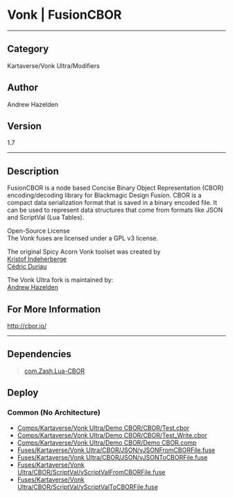 # Vonk | FusionCBOR
___

## Category
Kartaverse/Vonk Ultra/Modifiers

## Author
Andrew Hazelden

## Version
1.7

___

## Description
<p>FusionCBOR is a node based Concise Binary Object Representation (CBOR) encoding/decoding library for Blackmagic Design Fusion. CBOR is a compact data serialization format that is saved in a binary encoded file. It can be used to represent data structures that come from formats like JSON and ScriptVal (Lua Tables).</p>

<p>Open-Source License<br>
The Vonk fuses are licensed under a GPL v3 license.</p>

<p>The original Spicy Acorn Vonk toolset was created by<br>
<a href="mailto:xmnr0x23@gmail.com">Kristof Indeherberge</a><br>
<a href="mailto:duriau.cedric@live.be">Cédric Duriau</a></p>

<p>The Vonk Ultra fork is maintained by:<br>
<a href="mailto:andrew@andrewhazelden.com">Andrew Hazelden</a></p>

<h2>For More Information</h2>
<p><a href="http://cbor.io/">http://cbor.io/</a></p>

___

## Dependencies

> [com.Zash.Lua-CBOR](com.Zash.Lua-CBOR.md)  
## Deploy

### Common (No Architecture)

<ul>
<li><a href="https://gitlab.com/WeSuckLess/Reactor/-/blob/master/Atoms/com.Vonk.FusionCBOR/Comps/Kartaverse/Vonk Ultra/Demo CBOR/CBOR/Test.cbor?ref_type=heads">Comps/Kartaverse/Vonk Ultra/Demo CBOR/CBOR/Test.cbor</a></li>
<li><a href="https://gitlab.com/WeSuckLess/Reactor/-/blob/master/Atoms/com.Vonk.FusionCBOR/Comps/Kartaverse/Vonk Ultra/Demo CBOR/CBOR/Test_Write.cbor?ref_type=heads">Comps/Kartaverse/Vonk Ultra/Demo CBOR/CBOR/Test_Write.cbor</a></li>
<li><a href="https://gitlab.com/WeSuckLess/Reactor/-/blob/master/Atoms/com.Vonk.FusionCBOR/Comps/Kartaverse/Vonk Ultra/Demo CBOR/Demo CBOR.comp?ref_type=heads">Comps/Kartaverse/Vonk Ultra/Demo CBOR/Demo CBOR.comp</a></li>
<li><a href="https://gitlab.com/WeSuckLess/Reactor/-/blob/master/Atoms/com.Vonk.FusionCBOR/Fuses/Kartaverse/Vonk Ultra/CBOR/JSON/vJSONFromCBORFile.fuse?ref_type=heads">Fuses/Kartaverse/Vonk Ultra/CBOR/JSON/vJSONFromCBORFile.fuse</a></li>
<li><a href="https://gitlab.com/WeSuckLess/Reactor/-/blob/master/Atoms/com.Vonk.FusionCBOR/Fuses/Kartaverse/Vonk Ultra/CBOR/JSON/vJSONToCBORFile.fuse?ref_type=heads">Fuses/Kartaverse/Vonk Ultra/CBOR/JSON/vJSONToCBORFile.fuse</a></li>
<li><a href="https://gitlab.com/WeSuckLess/Reactor/-/blob/master/Atoms/com.Vonk.FusionCBOR/Fuses/Kartaverse/Vonk Ultra/CBOR/ScriptVal/vScriptValFromCBORFile.fuse?ref_type=heads">Fuses/Kartaverse/Vonk Ultra/CBOR/ScriptVal/vScriptValFromCBORFile.fuse</a></li>
<li><a href="https://gitlab.com/WeSuckLess/Reactor/-/blob/master/Atoms/com.Vonk.FusionCBOR/Fuses/Kartaverse/Vonk Ultra/CBOR/ScriptVal/vScriptValToCBORFile.fuse?ref_type=heads">Fuses/Kartaverse/Vonk Ultra/CBOR/ScriptVal/vScriptValToCBORFile.fuse</a></li>
</ul>
